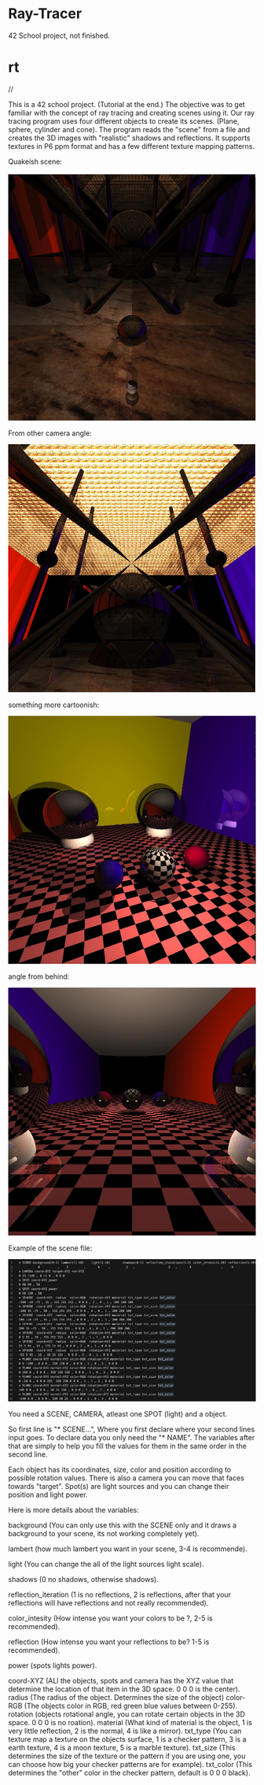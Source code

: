 # Ray-Tracer
42 School project, not finished.

# rt
//

This is a 42 school project. (Tutorial at the end.)
The objective was to get familiar with the concept of ray tracing and creating scenes using it. Our ray tracing program uses four different objects to create its scenes.
(Plane, sphere, cylinder and cone). The program reads the "scene" from a file and creates the 3D images with "realistic" shadows and reflections. It supports textures in P6 ppm format and has a few different texture mapping patterns. 


Quakeish scene:

![scene eval09 image:](https://github.com/Makenfile86/ray-tracer/blob/main/rt1.jpg?raw=true)

From other camera angle:

![scene eval09 image2:](https://github.com/Makenfile86/ray-tracer/blob/main/rt2.jpg?raw=true)

something more cartoonish: 

![scene eval09 image3:](https://github.com/Makenfile86/ray-tracer/blob/main/ballroom1.jpg?raw=true)

angle from behind:

![scene eval09 image3:](https://github.com/Makenfile86/ray-tracer/blob/main/ballroom2.jpg?raw=true)

Example of the scene file:

![scene eval09 file:](https://github.com/Makenfile86/ray-tracer/blob/main/scene_file.jpg?raw=true)

You need a SCENE, CAMERA, atleast one SPOT (light) and a object.

So first line is  "* SCENE...", Where you first declare where your second lines input goes. To declare data you only need the "* NAME". The variables after that are simply to help you fill the values for them in the same order in the second line. 

Each object has its coordinates, size, color and position according to possible rotation values. There is also a camera you can move that faces towards "target". Spot(s) are light sources and you can change their position and light power.

Here is more details about the variables:

background (You can only use this with the SCENE only and it draws a background to your scene, its not working completely yet).

lambert (how much lambert you want in your scene, 3-4 is recommende).

light (You can change the all of the light sources light scale).

shadows (0 no shadows, otherwise shadows).

reflection_iteration (1 is no reflections, 2 is reflections, after that your reflections will have reflections and not really recommended).

color_intesity (How intense you want your colors to be ?, 2-5 is recommended).

reflection (How intense you want your reflections to be? 1-5 is recommended).

power (spots lights power).

coord-XYZ (ALl the objects, spots and camera has the XYZ value that determine the location of that item in the 3D space. 0 0 0 is the center).
radius (The radius of the object. Determines the size of the object)
color-RGB (The objects color in RGB, red green blue values between 0-255).
rotation (objects rotational angle, you can rotate certain objects in the 3D space. 0 0 0 is no roation).
material (What kind of material is the object, 1 is very little reflection, 2 is the normal, 4 is like a mirror).
txt_type (You can texture map a texture on the objects surface, 1 is a checker pattern, 3 is a earth texture, 4 is a moon texture, 5 is a marble texture).
txt_size (This determines the size of the texture or the pattern if you are using one, you can choose how big your checker patterns are for example).
txt_color (This determines the "other" color in the checker pattern, default is 0 0 0 black).






